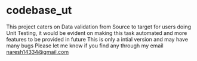 # codebase_ut
This project caters on Data validation from Source to target for users doing Unit Testing, it would be evident on making this task
automated and more features to be provided in future
This is only a intial version and may have many bugs
Please let me know if you find any through my email naresh14334@gmail.com

